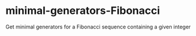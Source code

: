 # minimal-generators-Fibonacci
Get minimal generators for a Fibonacci sequence containing a given integer
